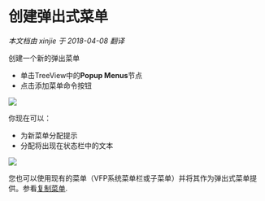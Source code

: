 创建弹出式菜单
===
_本文档由 xinjie 于 2018-04-08 翻译_

创建一个新的弹出菜单
* 单击TreeView中的**Popup Menus**节点
* 点击添加菜单命令按钮

![](Images/Thor_Create_Popup_Menu1.png)

你现在可以：
* 为新菜单分配提示
* 分配将出现在状态栏中的文本

![](Images/Thor_Create_Popup_Menu2.png)

您也可以使用现有的菜单（VFP系统菜单栏或子菜单）并将其作为弹出式菜单提供。参看[复制菜单](Thor_duplicating_menus.md).


